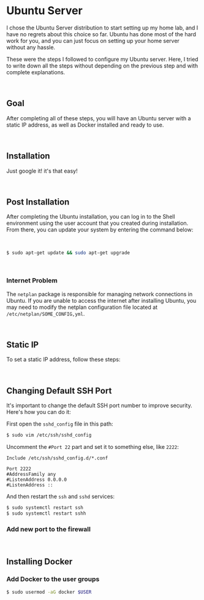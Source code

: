 # Ubuntu Server
I chose the Ubuntu Server distribution to start setting up my home lab, and I have no regrets about this choice so far. Ubuntu has done most of the hard work for you, and you can just focus on setting up your home server without any hassle.

These were the steps I followed to configure my Ubuntu server. Here, I tried to write down all the steps without depending on the previous step and with complete explanations.


<br />

## Goal
After completing all of these steps, you will have an Ubuntu server with a static IP address, as well as Docker installed and ready to use.

<br />

## Installation
Just google it! it's that easy!  


<br />

## Post Installation
After completing the Ubuntu installation, you can log in to the Shell environment using the user account that you created during installation. From there, you can update your system by entering the command below:

<br />

```sh
$ sudo apt-get update && sudo apt-get upgrade
```

<br />

### Internet Problem
The `netplan` package is responsible for managing network connections in Ubuntu. If you are unable to access the internet after installing Ubuntu, you may need to modify the netplan configuration file located at `/etc/netplan/SOME_CONFIG,yml`.  


<br />

## Static IP
To set a static IP address, follow these steps:

<br />

## Changing Default SSH Port
It's important to change the default SSH port number to improve security. Here's how you can do it:

First open the `sshd_config` file in this path:

```sh
$ sudo vim /etc/ssh/sshd_config
```

Uncomment the `#Port 22` part and set it to something else, like `2222`:

```
Include /etc/ssh/sshd_config.d/*.conf

Port 2222
#AddressFamily any
#ListenAddress 0.0.0.0
#ListenAddress ::

```

And then restart the `ssh` and `sshd` services:

```sh
$ sudo systemctl restart ssh
$ sudo systemctl restart sshh
```


### Add new port to the firewall

<br />

## Installing Docker


### Add Docker to the user groups

```sh
$ sudo usermod -aG docker $USER
```